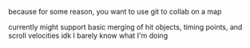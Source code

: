 because for some reason, you want to use git to collab on a map

currently might support basic merging of hit objects, timing points, and scroll velocities
idk I barely know what I'm doing